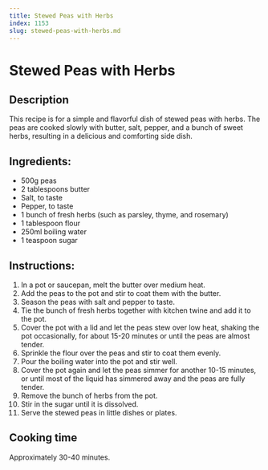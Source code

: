 ```yaml
---
title: Stewed Peas with Herbs
index: 1153
slug: stewed-peas-with-herbs.md
---
```


# Stewed Peas with Herbs

## Description
This recipe is for a simple and flavorful dish of stewed peas with herbs. The peas are cooked slowly with butter, salt, pepper, and a bunch of sweet herbs, resulting in a delicious and comforting side dish.

## Ingredients:
- 500g peas
- 2 tablespoons butter
- Salt, to taste
- Pepper, to taste
- 1 bunch of fresh herbs (such as parsley, thyme, and rosemary)
- 1 tablespoon flour
- 250ml boiling water
- 1 teaspoon sugar

## Instructions:
1. In a pot or saucepan, melt the butter over medium heat.
2. Add the peas to the pot and stir to coat them with the butter.
3. Season the peas with salt and pepper to taste.
4. Tie the bunch of fresh herbs together with kitchen twine and add it to the pot.
5. Cover the pot with a lid and let the peas stew over low heat, shaking the pot occasionally, for about 15-20 minutes or until the peas are almost tender.
6. Sprinkle the flour over the peas and stir to coat them evenly.
7. Pour the boiling water into the pot and stir well.
8. Cover the pot again and let the peas simmer for another 10-15 minutes, or until most of the liquid has simmered away and the peas are fully tender.
9. Remove the bunch of herbs from the pot.
10. Stir in the sugar until it is dissolved.
11. Serve the stewed peas in little dishes or plates.

## Cooking time
Approximately 30-40 minutes.